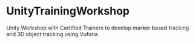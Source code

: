 # UnityTrainingWorkshop
Unity Workshop with Certified Trainers to develop marker based tracking and 3D object tracking using Vuforia
